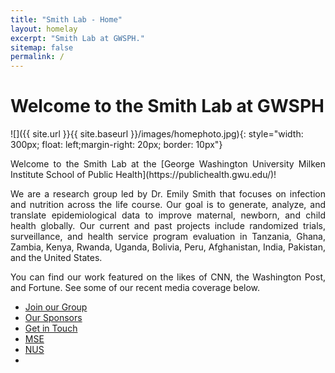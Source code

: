 ```yaml
---
title: "Smith Lab - Home"
layout: homelay
excerpt: "Smith Lab at GWSPH."
sitemap: false
permalink: /
---
```


# Welcome to the Smith Lab at GWSPH


![]({{ site.url }}{{ site.baseurl }}/images/homephoto.jpg){: style="width: 300px; float: left;margin-right: 20px; border: 10px"}

<div style="text-align: justify">
Welcome to the Smith Lab at the [George Washington University Milken Institute School of Public Health](https://publichealth.gwu.edu/)! 

We are a research group led by Dr. Emily Smith that focuses on infection and nutrition across the life course. Our goal is to generate, analyze, and translate epidemiological data to improve maternal, newborn, and child health globally. Our current and past projects include randomized trials, surveillance, and health service program evaluation in Tanzania, Ghana, Zambia, Kenya, Rwanda, Uganda, Bolivia, Peru, Afghanistan, India, Pakistan, and the United States. 

You can find our work featured on the likes of CNN, the Washington Post, and Fortune. See some of our recent media coverage below. 
</div>

<div class="row mt60">
<div class="col-md-12 col-xs-12">
<div>
<ul class="list-inline">		
<li class="footernav list-inline-item">
<i class="fa"></i> <a class="off" href="/misc/join/">Join our Group</a>
</li>						
<li class="footernav list-inline-item">
<i class="fa"></i> <a class="off" href="/misc/sponsors/">Our Sponsors</a>				
</li>		
<li class="footernav list-inline-item">
<i class="fa"></i> <a class="off" href="/misc/contact/">Get in Touch</a>	
</li>		
<li class="footernav list-inline-item">
<i class="fa"></i> <a class="off" href="https://www.eng.nus.edu.sg/mse/">MSE</a>
</li>				
<li class="footernav list-inline-item">
<i class="fa"></i> <a class="off" href="http://www.nus.edu.sg">NUS</a>
</li>
<li class="footernav list-inline-item">
<a href="https://twitter.com/Piero_Canepa"><i class="fa fa-twitter"></i></a>
</li>
</ul>
</div>		
</div>
</div>
